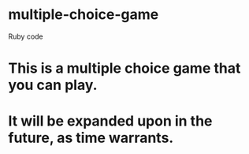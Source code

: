 # multiple-choice-game
Ruby code
# This is a multiple choice game that you can play.
# It will be expanded upon in the future, as time warrants.
